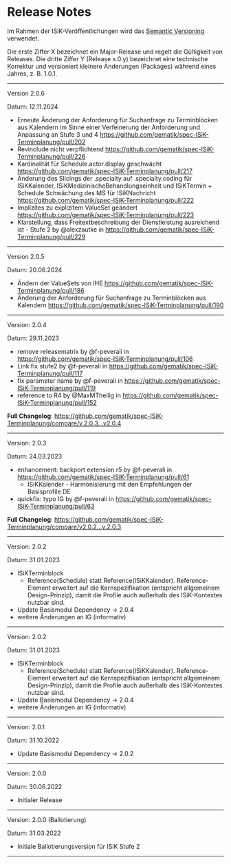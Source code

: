 # Release Notes

Im Rahmen der ISiK-Veröffentlichungen wird das [Semantic Versioning](https://semver.org/lang/de/) verwendet.

Die erste Ziffer X bezeichnet ein Major-Release und regelt die Gültigkeit von Releases. Die dritte Ziffer Y (Release x.0.y) bezeichnet eine technische Korrektur und versioniert kleinere Änderungen (Packages) während eines Jahres, z. B. 1.0.1.

----

Version 2.0.6

Datum: 12.11.2024

* Erneute Änderung der Anforderung für Suchanfrage zu Terminblöcken aus Kalendern im Sinne einer Verfeinerung der Anforderung und Anpassung an Stufe 3 und 4 https://github.com/gematik/spec-ISiK-Terminplanung/pull/202
* Revinclude nicht verpflichtend https://github.com/gematik/spec-ISiK-Terminplanung/pull/226 
* Kardinalität für Schedule.actor.display geschwächt https://github.com/gematik/spec-ISiK-Terminplanung/pull/217 
* Änderung des Slicings der .specialty auf .specialty.coding für ISiKKalender, ISiKMedizinischeBehandlungseinheit und ISiKTermin + Schedule Schwächung des MS für ISiKNachricht https://github.com/gematik/spec-ISiK-Terminplanung/pull/222
* Implizites zu explizitem ValueSet geändert https://github.com/gematik/spec-ISiK-Terminplanung/pull/223
* Klarstellung, dass Freitextbeschreibung der Dienstleistung ausreichend ist - Stufe 2 by @alexzautke in https://github.com/gematik/spec-ISiK-Terminplanung/pull/229

----

Version 2.0.5

Datum: 20.06.2024

* Ändern der ValueSets von IHE https://github.com/gematik/spec-ISiK-Terminplanung/pull/186
* Änderung der Anforderung für Suchanfrage zu Terminblöcken aus Kalendern https://github.com/gematik/spec-ISiK-Terminplanung/pull/190

----

Version: 2.0.4

Datum: 29.11.2023

* remove releasematrix by @f-peverali in https://github.com/gematik/spec-ISiK-Terminplanung/pull/106
* Link fix stufe2 by @f-peverali in https://github.com/gematik/spec-ISiK-Terminplanung/pull/117
* fix parameter name by @f-peverali in https://github.com/gematik/spec-ISiK-Terminplanung/pull/119
* reference to R4 by @MaxMTheilig in https://github.com/gematik/spec-ISiK-Terminplanung/pull/152


**Full Changelog**: https://github.com/gematik/spec-ISiK-Terminplanung/compare/v.2.0.3...v2.0.4

----


Version: 2.0.3

Datum: 24.03.2023

* enhancement: backport extension r5 by @f-peverali in https://github.com/gematik/spec-ISiK-Terminplanung/pull/61
  * ISiKKalender - Harmonisierung mit den Empfehlungen der Basisprofile DE
* quickfix: typo IG by @f-peverali in https://github.com/gematik/spec-ISiK-Terminplanung/pull/63


**Full Changelog**: https://github.com/gematik/spec-ISiK-Terminplanung/compare/v2.0.2...v.2.0.3

----
Version: 2.0.2

Datum: 31.01.2023

- ISiKTerminblock
  - Reference(Schedule) statt Reference(ISiKKalender). Reference-Element erweitert auf die Kernspezifikation (entspricht allgemeinem Design-Prinzip), damit die Profile auch außerhalb des ISiK-Kontextes nutzbar sind. 
- Update Basismodul Dependency -> 2.0.4
- weitere Änderungen an IG (informativ)

----
Version: 2.0.2

Datum: 31.01.2023

- ISiKTerminblock
  - Reference(Schedule) statt Reference(ISiKKalender). Reference-Element erweitert auf die Kernspezifikation (entspricht allgemeinem Design-Prinzip), damit die Profile auch außerhalb des ISiK-Kontextes nutzbar sind. 
- Update Basismodul Dependency -> 2.0.4
- weitere Änderungen an IG (informativ)

----
Version: 2.0.1

Datum: 31.10.2022

- Update Basismodul Dependency -> 2.0.2

----
Version: 2.0.0

Datum: 30.06.2022

- Initialer Release

----
Version: 2.0.0 (Ballotierung)

Datum: 31.03.2022
 - Initiale Ballotierungsversion für ISiK Stufe 2

----
